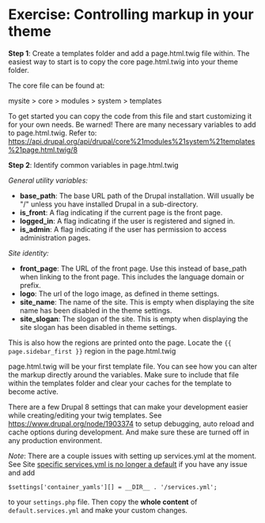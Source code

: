 # Exercise: Controlling markup in your theme

**Step 1**: Create a templates folder and add a page.html.twig file within.
The easiest way to start is to copy the core page.html.twig into your theme folder.

The core file can be found at:

mysite > core > modules > system > templates

To get started you can copy the code from this file and start customizing it for your own needs. Be warned! There are many necessary variables to add to page.html.twig. Refer to: https://api.drupal.org/api/drupal/core%21modules%21system%21templates%21page.html.twig/8

**Step 2**: Identify common variables in page.html.twig

*General utility variables:*

* **base_path**: The base URL path of the Drupal installation. Will usually be "/" unless you have installed Drupal in a sub-directory.
* **is_front**: A flag indicating if the current page is the front page.
* **logged_in**: A flag indicating if the user is registered and signed in.
* **is_admin**: A flag indicating if the user has permission to access administration pages.


*Site identity:*

* **front_page**: The URL of the front page. Use this instead of base_path when linking to the front page. 
This includes the language domain or prefix.
* **logo**: The url of the logo image, as defined in theme settings.
* **site_name**: The name of the site. This is empty when displaying the site name has been disabled in the theme
 settings.
* **site_slogan**: The slogan of the site. This is empty when displaying the site slogan has been disabled in theme
settings.

This is also how the regions are printed onto the page. Locate the ```{{ page.sidebar_first }}``` region in the page.html.twig

page.html.twig will be your first template file. You can see how you can alter the markup directly around the variables. Make sure to include that file within the templates folder and clear your caches for the template to become active. 

There are a few Drupal 8 settings that can make your development easier while creating/editing your twig templates. See https://www.drupal.org/node/1903374 to setup debugging, auto reload and cache options during development. And make sure these are turned off in any production environment. 

*Note*: There are a couple issues with setting up services.yml at the moment. See Site [specific services.yml is no longer a default](https://www.drupal.org/node/2414149) if you have any issue and add 
```
$settings['container_yamls'][] = __DIR__ . '/services.yml';
``` 
to your ```settings.php``` file. Then copy the **whole content** of ```default.services.yml``` and make your custom changes. 